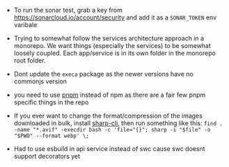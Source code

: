 - To run the sonar test, grab a key from https://sonarcloud.io/account/security and add it as a `SONAR_TOKEN` env varibale

- Trying to somewhat follow the services architecture approach in a monorepo. We want things (especially the services) to be somewhat loosely coupled. Each app/service is in its own folder in the monorepo root folder.

- Dont update the `execa` package as the newer versions have no commonjs version

- you need to use [pnpm](https://pnpm.io/) instead of npm as there are a fair few pnpm specific things in the repo

- If you ever want to change the format/compression of the images downloaded in bulk, install [sharp-cli](https://github.com/vseventer/sharp-cli), then run something like this: `find . -name "*.avif" -execdir bash -c 'file="{}"; sharp -i "$file" -o "$PWD" --format webp' \;`

- Had to use esbuild in api service instead of swc cause swc doesnt support decorators yet

